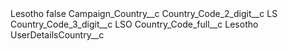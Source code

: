 <?xml version="1.0" encoding="UTF-8"?>
<CustomMetadata xmlns="http://soap.sforce.com/2006/04/metadata" xmlns:xsi="http://www.w3.org/2001/XMLSchema-instance" xmlns:xsd="http://www.w3.org/2001/XMLSchema">
    <label>Lesotho</label>
    <protected>false</protected>
    <values>
        <field>Campaign_Country__c</field>
        <value xsi:nil="true"/>
    </values>
    <values>
        <field>Country_Code_2_digit__c</field>
        <value xsi:type="xsd:string">LS</value>
    </values>
    <values>
        <field>Country_Code_3_digit__c</field>
        <value xsi:type="xsd:string">LSO</value>
    </values>
    <values>
        <field>Country_Code_full__c</field>
        <value xsi:type="xsd:string">Lesotho</value>
    </values>
    <values>
        <field>UserDetailsCountry__c</field>
        <value xsi:nil="true"/>
    </values>
</CustomMetadata>
